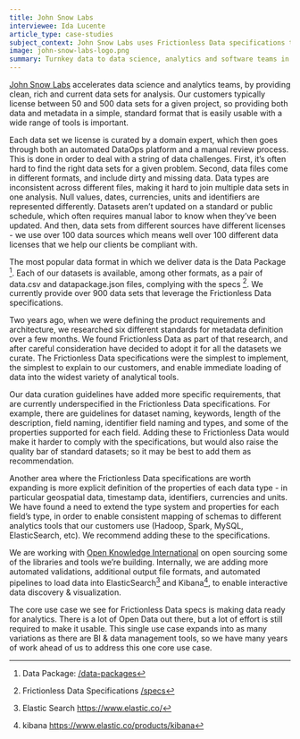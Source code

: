 ```yaml
---
title: John Snow Labs
interviewee: Ida Lucente
article_type: case-studies
subject_context: John Snow Labs uses Frictionless Data specifications to avail data to users for analysis
image: john-snow-labs-logo.png
summary: Turnkey data to data science, analytics and software teams in healthcare industry.
---
```


[John Snow Labs](http://www.johnsnowlabs.com/) accelerates data science and analytics teams, by providing clean, rich and current data sets for analysis. Our customers typically license between 50 and 500 data sets for a given project, so providing both data and metadata in a simple, standard format that is easily usable with a wide range of tools is important.

Each data set we license is curated by a domain expert, which then goes through both an automated DataOps platform and a manual review process. This is done in order to deal with a string of data challenges. First, it’s often hard to find the right data sets for a given problem. Second, data files come in different formats, and include dirty and missing data. Data types are inconsistent across different files, making it hard to join multiple data sets in one analysis. Null values, dates, currencies, units and identifiers are represented differently. Datasets aren’t updated on a standard or public schedule, which often requires manual labor to know when they’ve been updated. And then, data sets from different sources have different licenses - we use over 100 data sources which means well over 100 different
data licenses that we help our clients be compliant with.

The most popular data format in which we deliver data is the Data Package [^datapackage]. Each of our datasets is available, among other formats, as a pair of data.csv and datapackage.json files, complying with the specs [^specs]. We currently provide over 900 data sets that leverage the Frictionless Data specifications.

Two years ago, when we were defining the product requirements and architecture, we researched six different standards for metadata definition over a few months. We found Frictionless Data as part of that research, and after careful consideration have decided to adopt it for all the datasets we curate. The Frictionless Data specifications were the simplest to implement, the simplest to explain to our customers, and enable immediate loading of data into the widest variety of analytical tools.

Our data curation guidelines have added more specific requirements, that are currently underspecified in the Frictionless Data specifications. For example, there are guidelines for dataset naming, keywords, length of the description, field naming, identifier field naming and types, and some of the properties supported for each field. Adding these to Frictionless Data would make it harder to comply with the specifications, but would also raise the quality bar of standard datasets; so it may be best to add them as recommendation.

Another area where the Frictionless Data specifications are worth expanding is more explicit definition of the properties of each data type - in particular geospatial data, timestamp data, identifiers, currencies and units. We have found a need to extend the type system and properties for each field’s type, in order to enable consistent mapping of schemas to different analytics tools that our customers use (Hadoop, Spark, MySQL, ElasticSearch, etc). We recommend adding these to the specifications.

We are working with [Open Knowledge International](http://www.okfn.org/) on open sourcing some of the libraries and tools we’re building. Internally, we are adding more automated validations, additional output file formats, and automated pipelines to load data into ElasticSearch[^elasticsearch] and Kibana[^kibana], to enable interactive data discovery & visualization.

The core use case we see for Frictionless Data specs is making data ready for analytics. There is a lot of Open Data out there, but a lot of effort is still required to make it usable. This single use case expands into as many variations as there are BI & data management tools, so we have many years of work ahead of us to address this one core use case.

[^datapackage]: Data Package: [/data-packages](/data-packages)
[^specs]: Frictionless Data Specifications [/specs](/specs)
[^elasticsearch]: Elastic Search <https://www.elastic.co/>
[^kibana]: kibana <https://www.elastic.co/products/kibana>
